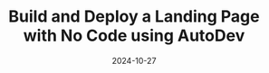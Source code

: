 ---
categories:
- Automation & Workflows
- Development
date: 2024-10-27
description: Learn how to create and deploy a fully functional landing page with a
  contact form using AutoDev, a no-code platform.
duration: 16 minutes
featured: true
layout: course
level: Beginner
sections:
- description: 'Overview of the video: building and deploying a landing page with
    a contact form using AutoDev and exploring alternatives to B.new.'
  timestamp: 00:00
  title: "\U0001F3A5 Introduction: AutoDev for Landing Page Creation"
- description: Guidance on setting up a CloudStation project, integrating API keys
    (Entropic and DeepSeek), and initiating the deployment process.
  timestamp: 01:11
  title: "\U0001F680 Setting up CloudStation and AutoDev"
- description: Using prompts to generate the landing page structure with sections
    for hero, workflow showcase, tutorial, features, benefits, and a contact form.
    Utilizing Entropic 3.5.
  timestamp: 02:46
  title: "\U0001F9F1 Building the Landing Page Structure"
- description: Incorporating images hosted on GitHub, updating the workflow showcase
    section with titles, descriptions, and image URLs.
  timestamp: 03:50
  title: "\U0001F5BC️ Adding Images and Modifying Sections"
- description: Adding links to videos and creating buttons under each workflow, enhancing
    user interaction and navigation.
  timestamp: 04:55
  title: "\U0001F517 Adding Links and Buttons"
- description: Integrating a pre-built no-code contact form (created using Nood) via
    its REST API.  Explanation of Nood and its capabilities.
  timestamp: 05:32
  title: 表单集成 (Form Integration)
- description: Deploying the website, adding a .gitignore file and start command,
    and making final adjustments with a different model (DeepSeek).
  timestamp: 08:20
  title: ⚙️ Deploying the Website and Adding Final Touches
- description: Deploying the website to GitHub, creating a GitHub token, importing
    the repo into CloudStation, and adding environment variables.
  timestamp: 09:44
  title: "\U0001F680 Deploying to GitHub and CloudStation"
- description: Testing the deployed website, checking the contact form functionality,
    and making final aesthetic adjustments (centering pictos) using DeepSeek.
  timestamp: '13:09'
  title: ✅ Testing and Final Refinements
- description: Summary of the process, shout-out to the AutoDev team, and encouragement
    to subscribe and leave comments.
  timestamp: '16:11'
  title: "\U0001F389 Conclusion and Call to Action"
tags:
- AutoDev
- No-Code
- Landing Page
- Contact Form
- Deployment
- GitHub
- CloudStation
thumbnail: https://i.ytimg.com/vi/QQw47XzcKRQ/sddefault.jpg
title: Build and Deploy a Landing Page with No Code using AutoDev
videoId: QQw47XzcKRQ
---